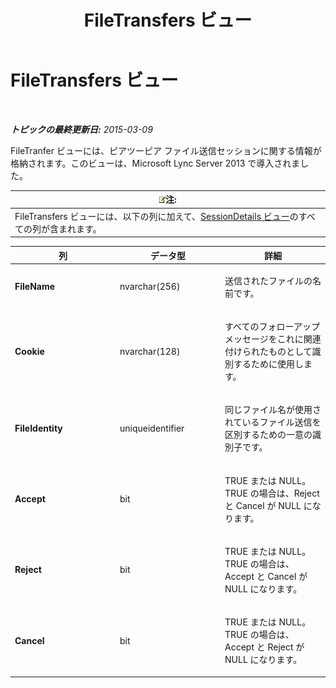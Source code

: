 ﻿---
title: FileTransfers ビュー
TOCTitle: FileTransfers ビュー
ms:assetid: e52c3ad0-152e-4a18-af1c-1aff0d205151
ms:mtpsurl: https://technet.microsoft.com/ja-jp/library/JJ721914(v=OCS.15)
ms:contentKeyID: 49887185
ms.date: 05/19/2016
mtps_version: v=OCS.15
ms.translationtype: HT
---

# FileTransfers ビュー

 

_**トピックの最終更新日:** 2015-03-09_

FileTranfer ビューには、ピアツーピア ファイル送信セッションに関する情報が格納されます。このビューは、Microsoft Lync Server 2013 で導入されました。

<table>
<thead>
<tr class="header">
<th><img src="images/Gg412781.note(OCS.15).gif" title="note" alt="note" />注:</th>
</tr>
</thead>
<tbody>
<tr class="odd">
<td>FileTransfers ビューには、以下の列に加えて、<a href="lync-server-2013-sessiondetails-view.md">SessionDetails ビュー</a>のすべての列が含まれます。</td>
</tr>
</tbody>
</table>



<table>
<colgroup>
<col style="width: 33%" />
<col style="width: 33%" />
<col style="width: 33%" />
</colgroup>
<thead>
<tr class="header">
<th>列</th>
<th>データ型</th>
<th>詳細</th>
</tr>
</thead>
<tbody>
<tr class="odd">
<td><p><strong>FileName</strong></p></td>
<td><p>nvarchar(256)</p></td>
<td><p>送信されたファイルの名前です。</p></td>
</tr>
<tr class="even">
<td><p><strong>Cookie</strong></p></td>
<td><p>nvarchar(128)</p></td>
<td><p>すべてのフォローアップ メッセージをこれに関連付けられたものとして識別するために使用します。</p></td>
</tr>
<tr class="odd">
<td><p><strong>FileIdentity</strong></p></td>
<td><p>uniqueidentifier</p></td>
<td><p>同じファイル名が使用されているファイル送信を区別するための一意の識別子です。</p></td>
</tr>
<tr class="even">
<td><p><strong>Accept</strong></p></td>
<td><p>bit</p></td>
<td><p>TRUE または NULL。TRUE の場合は、Reject と Cancel が NULL になります。</p></td>
</tr>
<tr class="odd">
<td><p><strong>Reject</strong></p></td>
<td><p>bit</p></td>
<td><p>TRUE または NULL。TRUE の場合は、Accept と Cancel が NULL になります。</p></td>
</tr>
<tr class="even">
<td><p><strong>Cancel</strong></p></td>
<td><p>bit</p></td>
<td><p>TRUE または NULL。TRUE の場合は、Accept と Reject が NULL になります。</p></td>
</tr>
</tbody>
</table>

